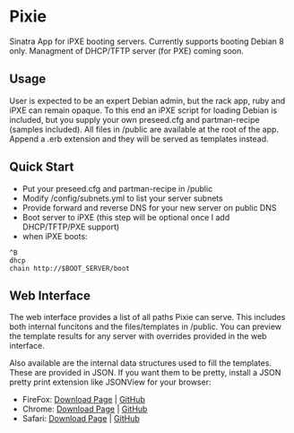 Pixie
=====

Sinatra App for iPXE booting servers. Currently supports booting Debian 8 only. Managment of DHCP/TFTP server (for PXE) coming soon.

## Usage
User is expected to be an expert Debian admin, but the rack app, ruby and iPXE can remain opaque. To this end an iPXE script for loading Debian is included, but you supply your own preseed.cfg and partman-recipe (samples included). All files in /public are available at the root of the app. Append a .erb extension and they will be served as templates instead.

## Quick Start
* Put your preseed.cfg and partman-recipe in /public
* Modify /config/subnets.yml to list your server subnets
* Provide forward and reverse DNS for your new server on public DNS
* Boot server to iPXE (this step will be optional once I add DHCP/TFTP/PXE support)
* when iPXE boots:

```
^B
dhcp
chain http://$BOOT_SERVER/boot
```
## Web Interface
The web interface provides a list of all paths Pixie can serve. This includes both internal funcitons and the files/templates in /public. You can preview the template results for any server with overrides provided in the web interface.

Also available are the internal data structures used to fill the templates. These are provided in JSON. If you want them to be pretty, install a JSON pretty print extension like JSONView for your browser:

* FireFox: [Download Page](https://addons.mozilla.org/en-US/firefox/addon/jsonview/)                                 | [GitHub](https://github.com/bhollis/jsonview/)
* Chrome: [Download Page](https://chrome.google.com/webstore/detail/jsonview/chklaanhfefbnpoihckbnefhakgolnmc?hl=en) | [GitHub](https://github.com/gildas-lormeau/JSONView-for-Chrome)
* Safari: [Download Page](https://extensions.apple.com/details/?id=com.acrogenesis.jsonview-56Q494QF3L)              | [GitHub](https://github.com/acrogenesis/jsonview-safari)